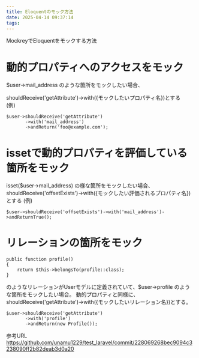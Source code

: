 ```yaml
---
title: Eloquentのモック方法
date: 2025-04-14 09:37:14
tags:
---
```


MockreyでEloquentをモックする方法

# 動的プロパティへのアクセスをモック
$user->mail_address のような箇所をモックしたい場合、

shouldReceive('getAttribute')->with({モックしたいプロパティ名})とする  
(例)
```
$user->shouldReceive('getAttribute')
       ->with('mail_address')
       ->andReturn('foo@example.com');
```

# issetで動的プロパティを評価している箇所をモック
isset($user->mail_address) の様な箇所をモックしたい場合、
shouldReceive('offsetExists')->with({モックしたい評価されるプロパティ名})とする
(例)
```
$user->shouldReceive('offsetExists')->with('mail_address')->andReturnTrue();
```

# リレーションの箇所をモック
```
public function profile()
{
    return $this->belongsTo(profile::class);
}
```
のようなリレーションがUserモデルに定義されていて、$user->profile のような箇所をモックしたい場合。
動的プロパティと同様に、shouldReceive('getAttribute')->with({モックしたいリレーション名})とする。
```
$user->shouldReceive('getAttribute')
       ->with('profile')
       ->andReturn(new Profile());
```

参考URL  
https://github.com/unamu1229/test_laravel/commit/228069268bec9094c3238090ff2b82deab3d0a20
